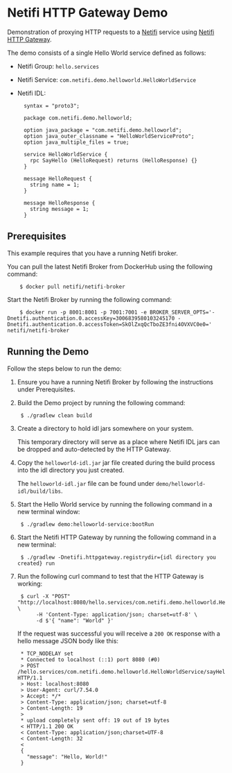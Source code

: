# Netifi HTTP Gateway Demo
Demonstration of proxying HTTP requests to a [Netifi](https://www.netifi.com) service using [Netifi HTTP Gateway](https://github.com/netifi/netifi-httpgateway).

The demo consists of a single Hello World service defined as follows:

* Netifi Group: `hello.services`

* Netifi Service: `com.netifi.demo.helloworld.HelloWorldService`

* Netifi IDL:
    
        syntax = "proto3";
        
        package com.netifi.demo.helloworld;
        
        option java_package = "com.netifi.demo.helloworld";
        option java_outer_classname = "HelloWorldServiceProto";
        option java_multiple_files = true;
        
        service HelloWorldService {
          rpc SayHello (HelloRequest) returns (HelloResponse) {}
        }
        
        message HelloRequest {
          string name = 1;
        }
        
        message HelloResponse {
          string message = 1;
        }

## Prerequisites
This example requires that you have a running Netifi broker.

You can pull the latest Netifi Broker from DockerHub using the following command:

        $ docker pull netifi/netifi-broker

Start the Netifi Broker by running the following command:

        $ docker run -p 8001:8001 -p 7001:7001 -e BROKER_SERVER_OPTS='-Dnetifi.authentication.0.accessKey=3006839580103245170 -Dnetifi.authentication.0.accessToken=SkOlZxqQcTboZE3fni4OVXVC0e0=' netifi/netifi-broker
        
## Running the Demo
Follow the steps below to run the demo:

1. Ensure you have a running Netifi Broker by following the instructions under Prerequisites.

2. Build the Demo project by running the following command:

        $ ./gradlew clean build
        
3. Create a directory to hold idl jars somewhere on your system.

    This temporary directory will serve as a place where Netifi IDL jars can be dropped and auto-detected by the HTTP Gateway.
    
4. Copy the `helloworld-idl.jar` jar file created during the build process into the idl directory you just created.

    The `helloworld-idl.jar` file can be found under `demo/helloworld-idl/build/libs`.

5. Start the Hello World service by running the following command in a new terminal window:

        $ ./gradlew demo:helloworld-service:bootRun

6. Start the Netifi HTTP Gateway by running the following command in a new terminal:

        $ ./gradlew -Dnetifi.httpgateway.registrydir={idl directory you created} run

7. Run the following curl command to test that the HTTP Gateway is working:

        $ curl -X "POST" "http://localhost:8080/hello.services/com.netifi.demo.helloworld.HelloWorldService/sayHello" \
             -H 'Content-Type: application/json; charset=utf-8' \
             -d $'{ "name": "World" }'
             
   If the request was successful you will receive a `200 OK` response with a hello message JSON body like this:
   
        * TCP_NODELAY set
        * Connected to localhost (::1) port 8080 (#0)
        > POST /hello.services/com.netifi.demo.helloworld.HelloWorldService/sayHello HTTP/1.1
        > Host: localhost:8080
        > User-Agent: curl/7.54.0
        > Accept: */*
        > Content-Type: application/json; charset=utf-8
        > Content-Length: 19
        >
        * upload completely sent off: 19 out of 19 bytes
        < HTTP/1.1 200 OK
        < Content-Type: application/json;charset=UTF-8
        < Content-Length: 32
        <
        {
          "message": "Hello, World!"
        }
